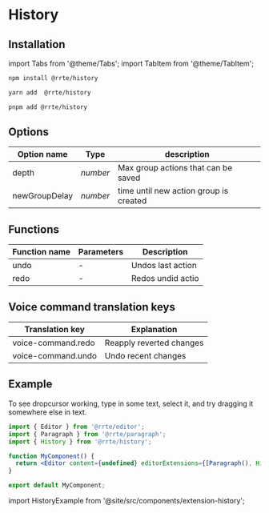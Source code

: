 # History

## Installation

import Tabs from '@theme/Tabs';
import TabItem from '@theme/TabItem';

<Tabs>
  <TabItem value="npm" label="npm" default>

```bash
npm install @rrte/history
```

  </TabItem>
  <TabItem value="yarn" label="yarn">

```bash
yarn add  @rrte/history
```

  </TabItem>
  <TabItem value="pnpm" label="pnpm">

```bash
pnpm add @rrte/history
```

  </TabItem>
</Tabs>

## Options

| Option name   | Type     | description                            |
| ------------- | -------- | -------------------------------------- |
| depth         | _number_ | Max group actions that can be saved    |
| newGroupDelay | _number_ | time until new action group is created |

## Functions

| Function name | Parameters | Description       |
| ------------- | ---------- | ----------------- |
| undo          | -          | Undos last action |
| redo          | -          | Redos undid actio |

## Voice command translation keys

| Translation key    | Explanation              |
| ------------------ | ------------------------ |
| voice-command.redo | Reapply reverted changes |
| voice-command.undo | Undo recent changes      |

## Example

To see dropcursor working, type in some text, select it, and try dragging it somewhere else in text.

```jsx
import { Editor } from '@rrte/editor';
import { Paragraph } from '@rrte/paragraph';
import { History } from '@rrte/history';

function MyComponent() {
  return <Editor content={undefined} editorExtensions={[Paragraph(), History()]} />;
}

export default MyComponent;
```

import HistoryExample from '@site/src/components/extension-history';

<HistoryExample />

